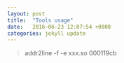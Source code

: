 ```yaml
---
layout: post
title:  "Tools usage"
date:   2016-06-23 12:07:54 +0800
categories: jekyll update
---
```


>addr2line -f -e xxx.so 000119cb
